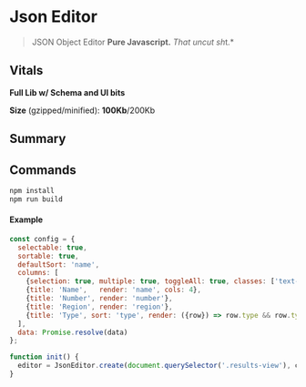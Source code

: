 # Json Editor

> JSON Object Editor
**Pure Javascript.**
*That uncut sh*t.*

## Vitals

**Full Lib w/ Schema and UI bits**

**Size** (gzipped/minified): **100Kb**/200Kb


## Summary



## Commands

```sh
npm install
npm run build

```

#### Example


```js
const config = {
  selectable: true,
  sortable: true,
  defaultSort: 'name',
  columns: [
    {selection: true, multiple: true, toggleAll: true, classes: ['text-center', 'tbl-xs-2']},
    {title: 'Name',   render: 'name', cols: 4},
    {title: 'Number', render: 'number'},
    {title: 'Region', render: 'region'},
    {title: 'Type', sort: 'type', render: ({row}) => row.type && row.type.toLowerCase() || 'N/A'},
  ],
  data: Promise.resolve(data)
};

function init() {
  editor = JsonEditor.create(document.querySelector('.results-view'), config)
}

```

